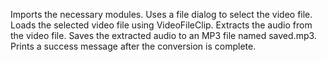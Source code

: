 
Imports the necessary modules.
Uses a file dialog to select the video file.
Loads the selected video file using VideoFileClip.
Extracts the audio from the video file.
Saves the extracted audio to an MP3 file named saved.mp3.
Prints a success message after the conversion is complete.
